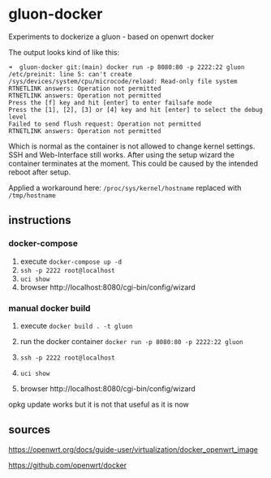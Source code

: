 # gluon-docker
Experiments to dockerize a gluon - based on openwrt docker


The output looks kind of like this:
```
➜  gluon-docker git:(main) docker run -p 8080:80 -p 2222:22 gluon
/etc/preinit: line 5: can't create /sys/devices/system/cpu/microcode/reload: Read-only file system
RTNETLINK answers: Operation not permitted
RTNETLINK answers: Operation not permitted
Press the [f] key and hit [enter] to enter failsafe mode
Press the [1], [2], [3] or [4] key and hit [enter] to select the debug level
Failed to send flush request: Operation not permitted
RTNETLINK answers: Operation not permitted
```

Which is normal as the container is not allowed to change kernel settings.
SSH and Web-Interface still works. After using the setup wizard the container terminates at the moment.
This could be caused by the intended reboot after setup.

Applied a workaround here: `/proc/sys/kernel/hostname` replaced with `/tmp/hostname` 

## instructions

### docker-compose

1. execute `docker-compose up -d`
2. `ssh -p 2222 root@localhost`
3. `uci show`
4. browser http://localhost:8080/cgi-bin/config/wizard

### manual docker build

1. execute `docker build . -t gluon`
2. run the docker container `docker run -p 8080:80 -p 2222:22 gluon`

3. `ssh -p 2222 root@localhost`
4. `uci show`
5. browser http://localhost:8080/cgi-bin/config/wizard

opkg update works but it is not that useful as it is now


## sources

https://openwrt.org/docs/guide-user/virtualization/docker_openwrt_image

https://github.com/openwrt/docker
